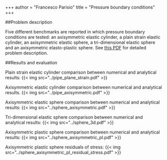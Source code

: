 +++
author = "Francesco Parisio"
title = "Pressure boundary conditions"
+++

##Problem description

Five different benchmarks are reported in which pressure boundary conditions are tested: an axisymmetric elastic cylinder, a plain strain elastic cylinder, an axisymmetric elastic sphere, a tri-dimensional elastic sphere and an axisymmetric elasto-plastic sphere.
See [this PDF](../pressure_bc.pdf) for detailed problem description.

##Results and evaluation

Plain strain elastic cylinder comparison between numerical and analytical results:
{{< img src="../pipe_plane_strain.pdf" >}}

Axisymmetric elastic cylinder comparison between numerical and analytical results.
{{< img src="../pipe_axisymmetric.pdf" >}}

Axisymmetric elastic sphere comparison between numerical and analytical results:
{{< img src="../sphere_axisymmetric.pdf" >}}

Tri-dimensional elastic sphere comparison between numerical and analytical results:
{{< img src="../sphere_3d.pdf" >}}

Axisymmetric plastic sphere comparison between numerical and analytical results:
{{< img src="../sphere_axisymmetric_pl.pdf" >}}

Axisymmetric plastic sphere residuals of stress:
{{< img src="../sphere_axisymmetric_pl_residual_stress.pdf" >}}

